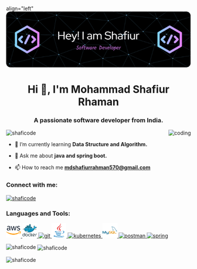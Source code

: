align="left" ![logo](https://github.com/shaficode/shaficode/blob/main/github-header-image.png)
<h1 align="center">Hi 👋, I'm Mohammad Shafiur Rhaman</h1>
<h3 align="center">A passionate software developer from India.</h3>

<img align="right" alt="coding" widht="400" src="https://miro.medium.com/max/1360/0*7Q3yvSIv_t0ioJ-Z.gif">

<p align="left"> <img src="https://komarev.com/ghpvc/?username=shaficode&label=Profile%20views&color=0e75b6&style=flat" alt="shaficode" /> </p>

- 🌱 I’m currently learning **Data Structure and Algorithm.**

- 💬 Ask me about **java and spring boot.**

- 📫 How to reach me **mdshafiurrahman570@gmail.com**

<h3 align="left">Connect with me:</h3>
<p align="left">
<a href="https://www.leetcode.com/shaficode" target="blank"><img align="center" src="https://raw.githubusercontent.com/rahuldkjain/github-profile-readme-generator/master/src/images/icons/Social/leet-code.svg" alt="shaficode" height="30" width="40" /></a>
</p>

<h3 align="left">Languages and Tools:</h3>
<p align="left"> <a href="https://aws.amazon.com" target="_blank" rel="noreferrer"> <img src="https://raw.githubusercontent.com/devicons/devicon/master/icons/amazonwebservices/amazonwebservices-original-wordmark.svg" alt="aws" width="40" height="40"/> </a> <a href="https://www.docker.com/" target="_blank" rel="noreferrer"> <img src="https://raw.githubusercontent.com/devicons/devicon/master/icons/docker/docker-original-wordmark.svg" alt="docker" width="40" height="40"/> </a> <a href="https://git-scm.com/" target="_blank" rel="noreferrer"> <img src="https://www.vectorlogo.zone/logos/git-scm/git-scm-icon.svg" alt="git" width="40" height="40"/> </a> <a href="https://www.java.com" target="_blank" rel="noreferrer"> <img src="https://raw.githubusercontent.com/devicons/devicon/master/icons/java/java-original.svg" alt="java" width="40" height="40"/> </a> <a href="https://kubernetes.io" target="_blank" rel="noreferrer"> <img src="https://www.vectorlogo.zone/logos/kubernetes/kubernetes-icon.svg" alt="kubernetes" width="40" height="40"/> </a> <a href="https://www.mysql.com/" target="_blank" rel="noreferrer"> <img src="https://raw.githubusercontent.com/devicons/devicon/master/icons/mysql/mysql-original-wordmark.svg" alt="mysql" width="40" height="40"/> </a> <a href="https://postman.com" target="_blank" rel="noreferrer"> <img src="https://www.vectorlogo.zone/logos/getpostman/getpostman-icon.svg" alt="postman" width="40" height="40"/> </a> <a href="https://spring.io/" target="_blank" rel="noreferrer"> <img src="https://www.vectorlogo.zone/logos/springio/springio-icon.svg" alt="spring" width="40" height="40"/> </a> </p>

<p><img align="left" src="https://github-readme-stats.vercel.app/api/top-langs?username=shaficode&show_icons=true&locale=en&layout=compact" alt="shaficode" /></p>

<p>&nbsp;<img align="center" src="https://github-readme-stats.vercel.app/api?username=shaficode&show_icons=true&locale=en" alt="shaficode" /></p>

<p><img align="center" src="https://github-readme-streak-stats.herokuapp.com/?user=shaficode&" alt="shaficode" /></p>
